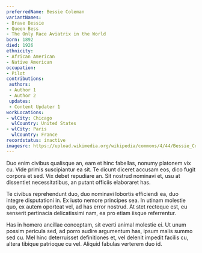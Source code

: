 ```yaml
---
preferredName: Bessie Coleman
variantNames:
- Brave Bessie
- Queen Bess
- The Only Race Aviatrix in the World
born: 1892
died: 1926
ethnicity: 
- African American
- Native American
occupation:
- Pilot
contributions:
 authors:
 - Author 1
 - Author 2
 updates:
 - Content Updater 1
workLocations:
- wlCity: Chicago
  wlCountry: United States
- wlCity: Paris
  wlCountry: France
recordstatus: inactive
imagesrc: https://upload.wikimedia.org/wikipedia/commons/4/44/Bessie_Coleman%2C_First_African_American_Pilot_-_GPN-2004-00027.jpg
---
```


Duo enim civibus qualisque an, eam et hinc fabellas, nonumy platonem vix cu. Vide primis suscipiantur ea sit. Te dicunt diceret accusam eos, dico fugit corpora et sed. Vix debet repudiare an. Sit nostrud nominavi et, usu at dissentiet necessitatibus, an putant officiis elaboraret has.

Te civibus reprehendunt duo, duo nominavi lobortis efficiendi ea, duo integre disputationi in. Ex iusto nemore principes sea. In utinam molestie quo, ex autem oporteat vel, ad has error nostrud. At stet recteque est, eu senserit pertinacia delicatissimi nam, ea pro etiam iisque referrentur.

Has in homero ancillae conceptam, sit everti animal molestie ei. Ut unum possim pericula sed, ad porro audire argumentum has, ipsum malis summo sed cu. Mel hinc deterruisset definitiones et, vel delenit impedit facilis cu, altera tibique patrioque cu vel. Aliquid fabulas verterem duo id.
